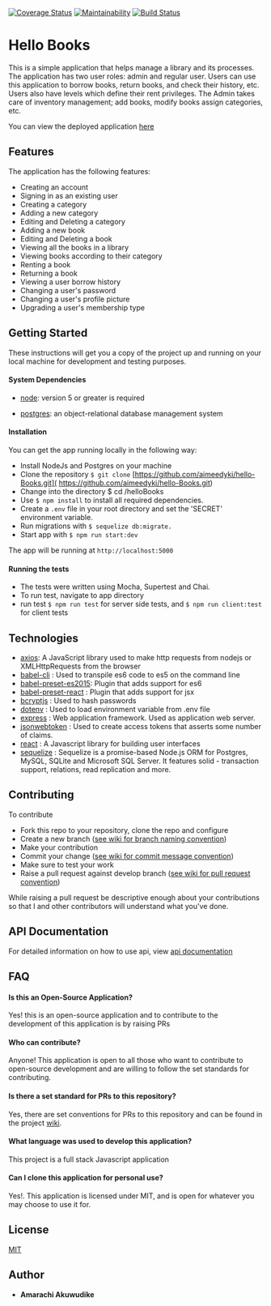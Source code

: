 [![Coverage Status](https://coveralls.io/repos/github/aimeedyki/hello-Books/badge.svg)](https://coveralls.io/github/aimeedyki/hello-Books)
[![Maintainability](https://api.codeclimate.com/v1/badges/11b962b098e7cc3914cf/maintainability)](https://codeclimate.com/github/aimeedyki/hello-Books/maintainability)
[![Build Status](https://travis-ci.org/aimeedyki/hello-Books.svg?branch=develop)](https://travis-ci.org/aimeedyki/hello-Books)

# Hello Books

This is a simple application that helps manage a library and its processes. The application has two user roles: admin and regular user. Users can use this application to borrow books, return books, and check their history, etc. Users also have levels which define their rent privileges. The Admin takes care of inventory management; add books, modify books assign categories, etc.

You can view the deployed application [here](https://hello-books-amarachi.herokuapp.com)

## Features

The application has the following features:
- Creating an account
- Signing in as an existing user
- Creating a category
- Adding a new category
- Editing and Deleting a category
- Adding a new book
- Editing and Deleting a book
- Viewing all the books in a library
- Viewing books according to their category
- Renting a book
- Returning a book
- Viewing a user borrow history
- Changing a user's password
- Changing a user's profile picture
- Upgrading a user's membership type

## Getting Started

These instructions will get you a copy of the project up and running on your local machine for development and testing purposes.

#### System Dependencies

- [node](https://nodejs.org/en/download/): version 5 or greater is required

- [postgres](https://www.postgresql.org/download/): an object-relational database management system 


#### Installation

You can get the app running locally in the following way:
 - Install NodeJs and Postgres on your machine
 - Clone the repository `$ git clone` [https://github.com/aimeedyki/hello-Books.git]( https://github.com/aimeedyki/hello-Books.git)
- Change into the directory $ cd /helloBooks
- Use `$ npm install` to install all required dependencies.
- Create a `.env` file in your root directory and set the 'SECRET' environment variable.
- Run migrations with `$ sequelize db:migrate.`
- Start app with `$ npm run start:dev`

The app will be running at `http://localhost:5000`

#### Running the tests

- The tests were written using Mocha, Supertest and Chai.
- To run test, navigate to app directory
- run test
  `$ npm run test` for server side tests, and
  `$ npm run client:test` for client tests

## Technologies

- [axios](https://www.npmjs.com/package/axios): A JavaScript library used to make http requests from nodejs or XMLHttpRequests from the browser
- [babel-cli](https://www.npmjs.com/package/babel-cli) : Used to transpile es6 code to es5 on the command line
- [babel-preset-es2015](https://www.npmjs.com/package/babel-preset-es2015): Plugin that adds support for es6
- [babel-preset-react](https://www.npmjs.com/package/babel-preset-react) : Plugin that adds support for jsx
- [bcryptjs](https://www.npmjs.com/package/bcryptjs) : Used to hash passwords
- [dotenv](https://www.npmjs.com/package/dotenv) : Used to load environment variable from .env file
- [express](https://www.npmjs.com/package/express) : Web application framework. Used as application web server.
- [jsonwebtoken](https://www.npmjs.com/package/jsonwebtoken) : Used to create access tokens that asserts some number of claims.
- [react](https://www.npmjs.com/package/react) : A Javascript library for building user interfaces
- [sequelize](https://www.npmjs.com/package/sequelize) : Sequelize is a promise-based Node.js ORM for Postgres, MySQL, SQLite and Microsoft SQL Server. It features solid - transaction support, relations, read replication and more.

## Contributing

To contribute
- Fork this repo to your repository, clone the repo and configure
- Create a new branch ([see wiki for branch naming convention](https://github.com/aimeedyki/hello-Books/wiki/Branch-Naming-Convention))
- Make your contribution
- Commit your change ([see wiki for commit message convention](https://github.com/aimeedyki/hello-Books/wiki/Commit-Message-Convention))
- Make sure to test your work
- Raise a pull request against develop branch ([see wiki for pull request convention](https://github.com/aimeedyki/hello-Books/wiki/Pull-Request-Naming-and-Description-Convention))

While raising a pull request be descriptive enough about your contributions so that I and other contributors will understand what you've done.

## API Documentation

For detailed information on how to use api, view [api documentation](https://hello-books-amarachi.herokuapp.com/api-docs)

## FAQ

#### Is this an Open-Source Application?

Yes! this is an open-source application and to contribute to the development of this application is by raising PRs

#### Who can contribute?

Anyone! This application is open to all those who want to contribute to open-source development and are willing to follow
the set standards for contributing.

#### Is there a set standard for PRs to this repository?

Yes, there are set conventions for PRs to this repository and can be found in the project [wiki](https://github.com/aimeedyki/hello-Books/wiki).

#### What language was used to develop this application?

This project is a full stack Javascript application

#### Can I clone this application for personal use?

Yes!. This application is licensed under MIT, and is open for whatever you may choose to use it for.

## License
[MIT](./License.md)

## Author

* **Amarachi Akuwudike** 
